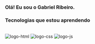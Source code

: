 ### Olá! Eu sou o Gabriel Ribeiro.



### Tecnologias que estou aprendendo
<div style="display: inline_block"><br/>
    <img src="https://img.shields.io/badge/HTML5-E34F26?style=for-the-badge&logo=html5&logoColor=white" alt="logo-html" align="center">
    <img src="https://img.shields.io/badge/CSS3-1572B6?style=for-the-badge&logo=css3&logoColor=white" alt="logo-css" align="center">
    <img src="https://img.shields.io/badge/JavaScript-F7DF1E?style=for-the-badge&logo=javascript&logoColor=black" alt="logo-js" align="center">
</div>
